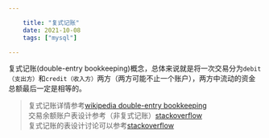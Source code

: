 ```yaml
---

    title: "复式记账"
    date: 2021-10-08
    tags: ["mysql"]

---
```

复式记账(double-entry bookkeeping)概念，总体来说就是将一次交易分为`debit（支出方）`和`credit（收入方）`两方（两方可能不止一个账户），两方中流动的资金总额最后一定是相等的。  
> 复式记账详情参考[wikipedia double-entry bookkeeping](https://en.wikipedia.org/wiki/Double-entry_bookkeeping)  
> 交易余额账户表设计参考（非复式记账）[stackoverflow](https://stackoverflow.com/questions/29688982/derived-account-balance-vs-stored-account-balance-for-a-simple-bank-account/29713230#29713230)  
> 复式记账的表设计讨论可以参考[stackoverflow](https://stackoverflow.com/questions/59432964/relational-data-model-for-double-entry-accounting/59465148#59465148)  

